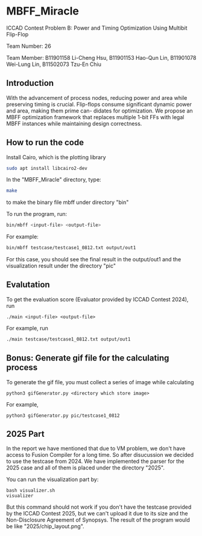 # MBFF_Miracle
ICCAD Contest Problem B: Power and Timing Optimization Using Multibit Flip-Flop

Team Number: 26

Team Member: B11901158 Li-Cheng Hsu, B11901153 Hao-Qun Lin, B11901078 Wei-Lung Lin, B11502073 Tzu-En Chiu

## Introduction
With the advancement of process nodes, reducing power
and area while preserving timing is crucial. Flip-flops consume
significant dynamic power and area, making them prime can-
didates for optimization. We propose an MBFF optimization
framework that replaces multiple 1-bit FFs with legal MBFF
instances while maintaining design correctness.

## How to run the code
Install Cairo, which is the plotting library
```bash
sudo apt install libcairo2-dev
```
In the "MBFF_Miracle" directory, type:
```bash 
make
```
to make the binary file mbff under directory "bin"

To run the program, run:
```bash
bin/mbff <input-file> <output-file>
```
For example:
```bash
bin/mbff testcase/testcase1_0812.txt output/out1
```
For this case, you should see the final result in the output/out1 and the visualization result under the directory "pic"

## Evalutation
To get the evaluation score (Evaluator provided by ICCAD Contest 2024), run
```
./main <input-file> <output-file>
```
For example, run
```bash
./main testcase/testcase1_0812.txt output/out1
```

## Bonus: Generate gif file for the calculating process
To generate the gif file, you must collect a series of image while calculating 
```
python3 gifGenerator.py <directory which store image>
```
For example,
```
python3 gifGenerator.py pic/testcase1_0812
```

## 2025 Part
In the report we have mentioned that due to VM problem, we don't have access to Fusion Compiler for a long time. So after disucussion we decided to use the testcase from 2024. We have implemented the parser for the 2025 case and all of them is placed under the directory "2025".

You can run the visualization part by:
```
bash visualizer.sh
visualizer
```
But this command should not work if you don't have the testcase provided by the ICCAD Contest 2025, but we can't upload it due to its size and the Non-Disclosure Agreement of Synopsys. The result of the program would be like "2025/chip_layout.png".